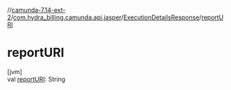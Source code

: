 //[camunda-7.14-ext-2](../../../index.md)/[com.hydra_billing.camunda.api.jasper](../index.md)/[ExecutionDetailsResponse](index.md)/[reportURI](report-u-r-i.md)

# reportURI

[jvm]\
val [reportURI](report-u-r-i.md): String
